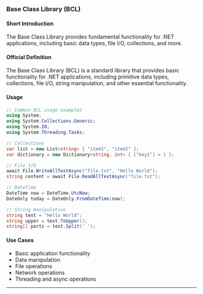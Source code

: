 ### Base Class Library (BCL)

#### Short Introduction

The Base Class Library provides fundamental functionality for .NET applications, including basic data types, file I/O, collections, and more.

#### Official Definition

The Base Class Library (BCL) is a standard library that provides basic functionality for .NET applications, including primitive data types, collections, file I/O, string manipulation, and other essential functionality.

#### Usage

```csharp
// Common BCL usage examples
using System;
using System.Collections.Generic;
using System.IO;
using System.Threading.Tasks;

// Collections
var list = new List<string> { "item1", "item2" };
var dictionary = new Dictionary<string, int> { ["key1"] = 1 };

// File I/O
await File.WriteAllTextAsync("file.txt", "Hello World");
string content = await File.ReadAllTextAsync("file.txt");

// DateTime
DateTime now = DateTime.UtcNow;
DateOnly today = DateOnly.FromDateTime(now);

// String manipulation
string text = "Hello World";
string upper = text.ToUpper();
string[] parts = text.Split(' ');
```

#### Use Cases

- Basic application functionality
- Data manipulation
- File operations
- Network operations
- Threading and async operations

---

